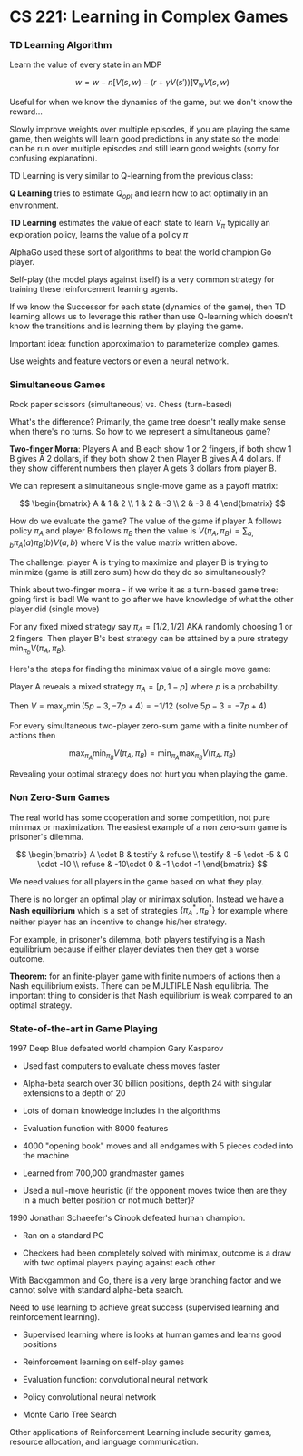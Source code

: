 # CS 221: Learning in Complex Games

### TD Learning Algorithm

Learn the value of every state in an MDP

$$
w = w - n [V(s, w) - (r + \gamma V(s'))] \nabla_w V(s, w)
$$

Useful for when we know the dynamics of the game, but we don't know the reward...

Slowly improve weights over multiple episodes, if you are playing the same game, then weights will learn good predictions in any state so the model can be run over multiple episodes and still learn good weights (sorry for confusing explanation).

TD Learning is very similar to Q-learning from the previous class:

**Q Learning** tries to estimate $Q_{opt}$ and learn how to act optimally in an environment.

**TD Learning** estimates the value of each state to learn $V_\pi$ typically an exploration policy, learns the value of a policy $\pi$



AlphaGo used these sort of algorithms to beat the world champion Go player.

Self-play (the model plays against itself) is a very common strategy for training these reinforcement learning agents.

If we know the Successor for each state (dynamics of the game), then TD learning allows us to leverage this rather than use Q-learning which doesn't know the transitions and is learning them by playing the game.



Important idea: function approximation to parameterize complex games.

Use weights and feature vectors or even a neural network.



### Simultaneous Games

Rock paper scissors (simultaneous) vs. Chess (turn-based)

What's the difference? Primarily, the game tree doesn't really make sense when there's no turns. So how to we represent a simultaneous game?

**Two-finger Morra**: Players A and B each show 1 or 2 fingers, if both show 1 B gives A 2 dollars, if they both show 2 then Player B gives A 4 dollars. If they show different numbers then player A gets 3 dollars from player B.

We can represent a simultaneous single-move game as a payoff matrix:

$$
\begin{bmatrix} A  & 1 & 2 \\ 1 & 2  & -3 \\ 2 & -3 & 4 \end{bmatrix}
$$

How do we evaluate the game? The value of the game if player A follows policy $\pi_A$ and player B follows $\pi_B$ then the value is $V(\pi_A, \pi_B) = \sum_{a,b} \pi_A(a) \pi_B(b) V(a,b)$ where V is the value matrix written above.

The challenge: player A is trying to maximize and player B is trying to minimize (game is still zero sum) how do they do so simultaneously?

Think about two-finger morra - if we write it as a turn-based game tree: going first is bad! We want to go after we have knowledge of what the other player did (single move)

For any fixed mixed strategy say $\pi_A = [1/2, 1/2]$ AKA randomly choosing 1 or 2 fingers. Then player B's best strategy can be attained by a pure strategy $\min_{\pi_b} V(\pi_A, \pi_B)$.

Here's the steps for finding the minimax value of a single move game:

Player A reveals a mixed strategy $\pi_A = [p, 1-p]$ where $p$ is a probability.

Then $V = \max_p \min(5p-3, -7p + 4) = -1/12$ (solve $5p-3 = -7p + 4$)

For every simultaneous two-player zero-sum game with a finite number of actions then

$$
\max_{\pi_A} \min_{\pi_B} V(\pi_A, \pi_B) = \min_{\pi_A} \max_{\pi_B} V(\pi_A, \pi_B)
$$

Revealing your optimal strategy does not hurt you when playing the game.



### Non Zero-Sum Games

The real world has some cooperation and some competition, not pure minimax or maximization. The easiest example of a non zero-sum game is prisoner's dilemma.

$$
\begin{bmatrix} A \cdot B & testify & refuse \\ testify & -5 \cdot -5 & 0 \cdot -10 \\ refuse & -10\cdot 0 &  -1 \cdot -1 \end{bmatrix}
$$

We need values for all players in the game based on what they play.

There is no longer an optimal play or minimax solution. Instead we have a **Nash equilibrium** which is a set of strategies $\{\pi^*_A, \pi^*_B\}$ for example where neither player has an incentive to change his/her strategy.

For example, in prisoner's dilemma, both players testifying is a Nash equilibrium because if either player deviates then they get a worse outcome.

**Theorem:** for an finite-player game with finite numbers of actions then a Nash equilibrium exists. There can be MULTIPLE Nash equilibria. The important thing to consider is that Nash equilibrium is weak compared to an optimal strategy.



### State-of-the-art in Game Playing

1997 Deep Blue defeated world champion Gary Kasparov

- Used fast computers to evaluate chess moves faster

- Alpha-beta search over 30 billion positions, depth 24 with singular extensions to a depth of 20

- Lots of domain knowledge includes in the algorithms

- Evaluation function with 8000 features

- 4000 "opening book" moves and all endgames with 5 pieces coded into the machine

- Learned from 700,000 grandmaster games

- Used a null-move heuristic (if the opponent moves twice then are they in a much better position or not much better)?



1990 Jonathan Schaeefer's Cinook defeated human champion.

- Ran on a standard PC

- Checkers had been completely solved with minimax, outcome is a draw with two optimal players playing against each other



With Backgammon and Go, there is a very large branching factor and we cannot solve with standard alpha-beta search.

Need to use learning to achieve great success (supervised learning and reinforcement learning). 

- Supervised learning where is looks at human games and learns good positions

- Reinforcement learning on self-play games

- Evaluation function: convolutional neural network

- Policy convolutional neural network

- Monte Carlo Tree Search



Other applications of Reinforcement Learning include security games, resource allocation, and language communication.


